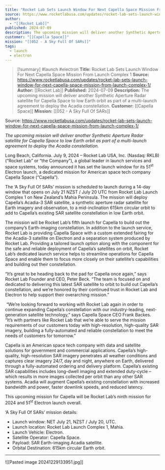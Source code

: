 ```yaml
---
title: "Rocket Lab Sets Launch Window For Next Capella Space Mission From Launch Complex 1 "
source: https://www.rocketlabusa.com/updates/rocket-lab-sets-launch-window-for-next-capella-space-mission-from-launch-complex-1/
author:
  - "[[Rocket Lab]]"
published: 2024-07-09
description: The upcoming mission will deliver another Synthetic Aperture Radar satellite for Capella Space to low Earth orbit as part of a multi-launch agreement to deploy the Acadia constellation.
customer: "[[Capella Space]]"
mission: "[[052 - A Sky Full Of SARs]]"
tags:
  - launch
  - electron
---
```

>[!summary]
#launch #electron
**Title:** Rocket Lab Sets Launch Window For Next Capella Space Mission From Launch Complex 1 
**Source:** https://www.rocketlabusa.com/updates/rocket-lab-sets-launch-window-for-next-capella-space-mission-from-launch-complex-1/
**Author:** [[Rocket Lab]]
**Published:** 2024-07-09
**Description:** The upcoming mission will deliver another Synthetic Aperture Radar satellite for Capella Space to low Earth orbit as part of a multi-launch agreement to deploy the Acadia constellation.
**Customer:** [[Capella Space]]
**Mission:** [[052 - A Sky Full Of SARs]]

Source: https://www.rocketlabusa.com/updates/rocket-lab-sets-launch-window-for-next-capella-space-mission-from-launch-complex-1/

*The upcoming mission will deliver another Synthetic Aperture Radar satellite for Capella Space to low Earth orbit as part of a multi-launch agreement to deploy the Acadia constellation.*

Long Beach, California. July 9, 2024 – Rocket Lab USA, Inc. (Nasdaq: RKLB) (“Rocket Lab” or “the Company”), a global leader in launch services and space systems, today announced it has set the launch window for its 51<sup>st</sup> Electron launch, a dedicated mission for American space tech company Capella Space (“Capella”).

The ‘A Sky Full Of SARs’ mission is scheduled to launch during a 14-day window that opens on July 21 NZST / July 20 UTC from Rocket Lab Launch Complex 1 on New Zealand’s Mahia Peninsula. The mission will deploy Capella’s Acadia-3 SAR satellite, a synthetic aperture radar satellite for Earth imagery and observation, to a mid-inclination 615km circular orbit to add to Capella’s existing SAR satellite constellation in low Earth orbit. 

The mission will be Rocket Lab’s fifth launch for Capella to build out the company’s Earth-imaging constellation. In addition to the launch service, Rocket Lab is providing Capella Space with a custom extended fairing for the Acadia-3 satellite on Electron and a separation system produced by Rocket Lab. Providing a tailored launch option along with the component for the safe and reliable deployment of Capella’s satellites on orbit, Rocket Lab’s dedicated launch service helps to streamline operations for Capella Space and enable them to focus more closely on their satellite’s capabilities and building out their constellation.

“It’s great to be heading back to the pad for Capella once again,” says Rocket Lab Founder and CEO, Peter Beck. “The team is focused on and dedicated to delivering this latest SAR satellite to orbit to build out Capella’s constellation, and we’re honored by their continued trust in Rocket Lab and Electron to help support their overarching mission.”

 “We’re looking forward to working with Rocket Lab again in order to continue expanding Capella’s constellation with our industry-leading, next-generation satellite technology,” says Capella Space CEO Frank Backes. “It’s with partners like Rocket Lab that we’re able to serve the mission requirements of our customers today with high-resolution, high-quality SAR imagery, building a fully-automated and reliable constellation to meet the needs of customers for tomorrow.”

Capella is an American space tech company with data and satellite solutions for government and commercial applications. Capella’s high-quality, high-resolution SAR imagery penetrates all weather conditions and captures clear imagery 24/7, day and night, anywhere on Earth, delivered through a fully-automated ordering and delivery platform. Capella’s existing SAR capabilities includes long-dwell imaging and extended duty-cycle – which results in more images collected per orbit than any other SAR systems. Acadia will augment Capella’s existing constellation with increased bandwidth and power, faster downlink speeds, and reduced latency.

This upcoming mission for Capella will be Rocket Lab’s ninth mission for 2024 and 51<sup>st</sup> Electron launch overall.

‘A Sky Full Of SARs’ mission details:

- Launch window: NET July 21, NZST / July 20, UTC.
- Launch location: Rocket Lab Launch Complex 1, Mahia.
- Launch Vehicle: Electron.
- Satellite Operator: Capella Space.
- Payload: SAR Earth-imaging Acadia satellite.
- Orbital Destination: 615km circular Earth orbit.

---

![[Pasted image 20241229133951.jpg]]
